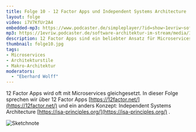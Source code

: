 ```yaml
---
title: Folge 10 - 12 Factor Apps und Independent Systems Architecture
layout: folge
video: i7V7KfUr2A4
embedded-mp3: https://www.podcaster.de/simpleplayer/?id=show~1evriw~software-architektur-im-stream~pod-6040775b8fab7981349767&v=1614837892
mp3: https://1evriw.podcaster.de/software-architektur-im-stream/media/12FactorISA.mp3
description: 12 Factor Apps sind ein beliebter Ansatz für Microservices-Architektur. Wir vergleich es mit Independent Systems Architecture.
thumbnail: folge10.jpg
tags:
- Microservices
- Architekturstile
- Makro-Architektur
moderators:
  - "Eberhard Wolff"
---
```


12 Factor Apps wird oft mit Microservices gleichgesetzt. In dieser
Folge sprechen wir über 12 Factor Apps
[https://12factor.net/](https://12factor.net/) und ein anders Konzept:
Independent Systems Architecture
[https://isa-principles.org/](https://isa-principles.org/) .


![Sketchnote](/sketchnotes/folge10.jpg "Sketchnote")
